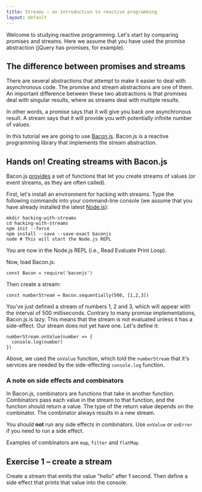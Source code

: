 ```yaml
---
title: Streams – an introduction to reactive programming
layout: default
---
```


Welcome to studying reactive programming. Let's start by comparing promises and
streams. Here we assume that you have used the promise abstraction (jQuery has
promises, for example).

## The difference between promises and streams


There are several abstractions that attempt to make it easier to deal with
asynchronous code. The promise and stream abstractions are one of them. An
important difference between these two abstractions is that promises deal with
singular results, where as streams deal with multiple results.

In other words, a promise says that it will give you back one asynchronous
result. A stream says that it will provide you with potentially infinite number
of values.

In this tutorial we are going to use [Bacon.js](https://baconjs.github.io/).
Bacon.js is a reactive programming library that implements the stream
abstraction.

## Hands on! Creating streams with Bacon.js

Bacon.js [provides](https://github.com/baconjs/bacon.js#creating-streams) a set
of functions that let you create streams of values (or event streams, as they
are often called).

First, let's install an environment for hacking with streams. Type the following
commands into your command-line console (we assume that you have already
installed the latest [Node.js](https://nodejs.org/)):

    mkdir hacking-with-streams
    cd hacking-with-streams
    npm init --force
    npm install --save --save-exact baconjs
    node # This will start the Node.js REPL

You are now in the Node.js REPL (i.e., Read Evaluate Print Loop).

Now, load Bacon.js:

    const Bacon = require('baconjs')

Then create a stream:

    const numberStream = Bacon.sequentially(500, [1,2,3])

You've just defined a stream of numbers 1, 2 and 3, which will appear with the
interval of 500 milliseconds. Contrary to many promise implementations, Bacon.js
is lazy. This means that the stream is not evaluated unless it has a
side-effect. Our stream does not yet have one. Let's define it:

    numberStream.onValue(number => {
      console.log(number)
    })

Above, we used the `onValue` function, which told the `numberStream` that it's
services are needed by the side-effecting `console.log` function.

### A note on side effects and combinators

In Bacon.js, combinators are functions that take in another function.
Combinators pass each value in the stream to that function, and the function
should return a value. The type of the return value depends on the combinator. The
combinator always results in a new stream.

You should **not** run any side effects in combinators. Use `onValue` or
`onError` if you need to run a side effect.

Examples of combinators are `map`, `filter` and `flatMap`.

## Exercise 1 – create a stream

Create a stream that emits the value "hello" after 1 second. Then define a side
effect that prints that value into the console.
